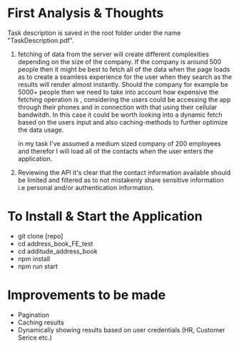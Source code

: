 # First Analysis & Thoughts

Task description is saved in the root folder under the name "TaskDescription.pdf".

1. fetching of data from the server will create different complexities depending on the size of the company. If the company is around 500 people
   then it might be best to fetch all of the data when the page loads as to create a seamless experience for the user when they search as the results
   will render almost instantly.
   Should the company for example be 5000+ people then we need to take into account how expensive the fetching operation is , considering the users
   could be accessing the app through their phones and in connection with that using their cellular bandwitdh. In this case it could be worth looking
   into a dynamic fetch based on the users input and also caching-methods to further optimize the data usage.

   in my task I've assumed a medium sized company of 200 employees and therefor I will load all of the contacts when the user enters the application.

2. Reviewing the API it's clear that the contact information available should be limited and filtered as to not mistakenly share
   sensitive information i.e personal and/or authentication information.

# To Install & Start the Application

- git clone [repo]
- cd address_book_FE_test
- cd additude_address_book
- npm install
- npm run start

# Improvements to be made

- Pagination
- Caching results
- Dynamically showing results based on user credentials (HR, Customer Serice etc.)
